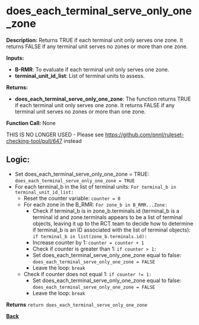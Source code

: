 # does_each_terminal_serve_only_one_zone   

**Description:** Returns TRUE if each terminal unit only serves one zone. It returns FALSE if any terminal unit serves no zones or more than one zone.   
   

**Inputs:**  
- **B-RMR**: To evaluate if each terminal unit only serves one zone.   
- **terminal_unit_id_list**: List of terminal units to assess. 


**Returns:**  
- **does_each_terminal_serve_only_one_zone**: The function returns TRUE if each terminal unit only serves one zone. It returns FALSE if any terminal unit serves no zones or more than one zone.   
 
**Function Call:**  None  

 THIS IS NO LONGER USED - Please see https://github.com/pnnl/ruleset-checking-tool/pull/647 instead
## Logic: 
- Set does_each_terminal_serve_only_one_zone = TRUE: `does_each_terminal_serve_only_one_zone = TRUE`  
- For each terminal_b in the list of terminal units: `For terminal_b in terminal_unit_id_list:`  
    - Reset the counter variable: `counter = 0`  
    - For each zone in the B_RMR: `For zone_b in B_RMR...Zone:` 
        - Check if terminal_b is in zone_b.terminals.id (terminal_b is a terminal id and zone.terminals appears to be a list of terminal objects, leaving it up to the RCT team to decide how to determine if terminal_b is an ID associated with the list of terminal objects): `if terminal_b in list(zone_b.terminals.id):`  
        - Increase counter by 1: `counter = counter + 1`  
        - Check if counter is greater than 1: `if counter > 1:` 
        - Set does_each_terminal_serve_only_one_zone equal to false: `does_each_terminal_serve_only_one_zone = FALSE`  
        - Leave the loop: `break`
    - Check if counter does not equal 1: `if counter != 1:` 
        - Set does_each_terminal_serve_only_one_zone equal to false: `does_each_terminal_serve_only_one_zone = FALSE`  
        - Leave the loop: `break`

**Returns** `return does_each_terminal_serve_only_one_zone`  

**[Back](../../../_toc.md)**
